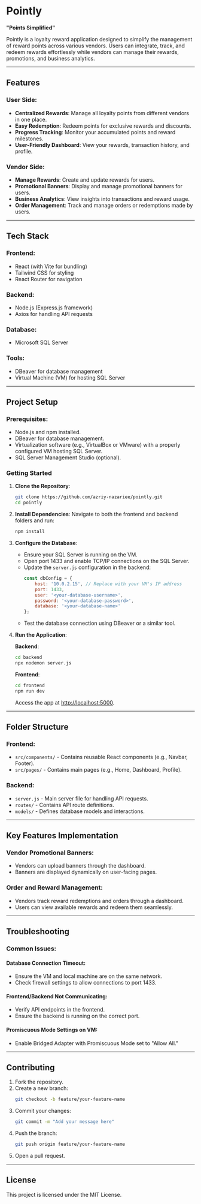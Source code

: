 # Pointly

**"Points Simplified"**

Pointly is a loyalty reward application designed to simplify the management of reward points across various vendors. Users can integrate, track, and redeem rewards effortlessly while vendors can manage their rewards, promotions, and business analytics.

---

## Features

### User Side:
- **Centralized Rewards**: Manage all loyalty points from different vendors in one place.
- **Easy Redemption**: Redeem points for exclusive rewards and discounts.
- **Progress Tracking**: Monitor your accumulated points and reward milestones.
- **User-Friendly Dashboard**: View your rewards, transaction history, and profile.

### Vendor Side:
- **Manage Rewards**: Create and update rewards for users.
- **Promotional Banners**: Display and manage promotional banners for users.
- **Business Analytics**: View insights into transactions and reward usage.
- **Order Management**: Track and manage orders or redemptions made by users.

---

## Tech Stack

### Frontend:
- React (with Vite for bundling)
- Tailwind CSS for styling
- React Router for navigation

### Backend:
- Node.js (Express.js framework)
- Axios for handling API requests

### Database:
- Microsoft SQL Server

### Tools:
- DBeaver for database management
- Virtual Machine (VM) for hosting SQL Server

---

## Project Setup

### Prerequisites:
- Node.js and npm installed.
- DBeaver for database management.
- Virtualization software (e.g., VirtualBox or VMware) with a properly configured VM hosting SQL Server.
- SQL Server Management Studio (optional).

### Getting Started

1. **Clone the Repository**:
    ```bash
    git clone https://github.com/azriy-nazariee/pointly.git
    cd pointly
    ```

2. **Install Dependencies**:
    Navigate to both the frontend and backend folders and run:
    ```bash
    npm install
    ```

3. **Configure the Database**:
    - Ensure your SQL Server is running on the VM.
    - Open port 1433 and enable TCP/IP connections on the SQL Server.
    - Update the `server.js` configuration in the backend:
      ```javascript
      const dbConfig = {
          host: '10.0.2.15', // Replace with your VM's IP address
          port: 1433,
          user: '<your-database-username>',
          password: '<your-database-password>',
          database: '<your-database-name>'
      };
      ```
    - Test the database connection using DBeaver or a similar tool.

4. **Run the Application**:

    **Backend**:
    ```bash
    cd backend
    npx nodemon server.js
    ```

    **Frontend**:
    ```bash
    cd frontend
    npm run dev
    ```

    Access the app at [http://localhost:5000](http://localhost:5000).

---

## Folder Structure

### Frontend:
- `src/components/` - Contains reusable React components (e.g., Navbar, Footer).
- `src/pages/` - Contains main pages (e.g., Home, Dashboard, Profile).

### Backend:
- `server.js` - Main server file for handling API requests.
- `routes/` - Contains API route definitions.
- `models/` - Defines database models and interactions.

---

## Key Features Implementation

### Vendor Promotional Banners:
- Vendors can upload banners through the dashboard.
- Banners are displayed dynamically on user-facing pages.

### Order and Reward Management:
- Vendors track reward redemptions and orders through a dashboard.
- Users can view available rewards and redeem them seamlessly.

---

## Troubleshooting

### Common Issues:

#### Database Connection Timeout:
- Ensure the VM and local machine are on the same network.
- Check firewall settings to allow connections to port 1433.

#### Frontend/Backend Not Communicating:
- Verify API endpoints in the frontend.
- Ensure the backend is running on the correct port.

#### Promiscuous Mode Settings on VM:
- Enable Bridged Adapter with Promiscuous Mode set to "Allow All."

---

## Contributing

1. Fork the repository.
2. Create a new branch:
    ```bash
    git checkout -b feature/your-feature-name
    ```
3. Commit your changes:
    ```bash
    git commit -m "Add your message here"
    ```
4. Push the branch:
    ```bash
    git push origin feature/your-feature-name
    ```
5. Open a pull request.

---

## License

This project is licensed under the MIT License.
